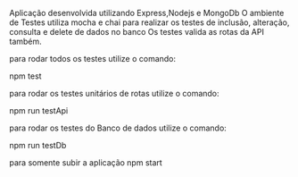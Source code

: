 Aplicação desenvolvida utilizando Express,Nodejs e MongoDb
O ambiente de Testes utiliza mocha e chai para realizar os testes de inclusão, alteração, consulta e delete de dados no banco
Os testes valida as rotas da API também.

para rodar todos os testes utilize o comando:

npm test

para rodar os testes unitários de rotas utilize o comando:

npm run testApi

para rodar os testes do Banco de dados utilize o comando:

npm run testDb

para somente subir a aplicação 
npm start